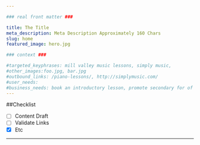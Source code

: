 ```yaml
---

### real front matter ###

title: The Title
meta_description: Meta Description Approximately 160 Chars
slug: home
featured_image: hero.jpg

### context ###

#targeted_keyphrases: mill valley music lessons, simply music,
#other_images:foo.jpg, bar.jpg
#outbound_links: /piano-lessons/, http://simplymusic.com/
#user_needs:
#business_needs: book an introductory lesson, promote secondary for of contact, connect to visitor, create trust
---
```

##Checklist

- [ ] Content Draft
- [ ] Validate Links
- [x] Etc

---
